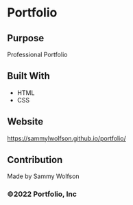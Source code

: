 # Portfolio

## Purpose
Professional Portfolio

## Built With
* HTML
* CSS

## Website
https://sammylwolfson.github.io/portfolio/

## Contribution
Made by Sammy Wolfson

### ©️2022 Portfolio, Inc 

